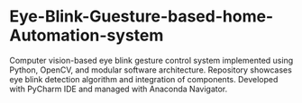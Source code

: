 # Eye-Blink-Guesture-based-home-Automation-system
Computer vision-based eye blink gesture control system implemented using Python, OpenCV, and modular software architecture. Repository showcases eye blink detection algorithm and integration of components. Developed with PyCharm IDE and managed with Anaconda Navigator.
